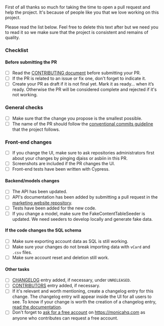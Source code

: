 First of all thanks so much for taking the time to open a pull request and help the project. It's because of people like you that we love working on this project.

Please read the list below. Feel free to delete this text after but we need you to read it so we make sure that the project is consistent and remains of quality.

### Checklist

#### Before submitting the PR
- [ ] Read the [CONTRIBUTING document](https://github.com/monicahq/monica/blob/master/CONTRIBUTING.md) before submitting your PR.
- [ ] If the PR is related to an issue or fix one, don't forget to indicate it.
- [ ] Create your PR as draft if it is not final yet. Mark it as ready... when it’s ready. Otherwise the PR will be considered complete and rejected if it's not working.

### General checks
- [ ] Make sure that the change you propose is the smallest possible.
- [ ] The name of the PR should follow the [conventional commits guideline](https://github.com/monicahq/monica/blob/master/docs/contribute/index.md#conventional-commits) that the project follows.

### Front-end changes
- [ ] If you change the UI, make sure to ask repositories administrators first about your changes by pinging djaiss or asbiin in this PR.
- [ ] Screenshots are included if the PR changes the UI.
- [ ] Front-end tests have been written with Cypress.

#### Backend/models changes
- [ ] The API has been updated.
- [ ] API's documentation has been added by submitting a pull request in the [marketing website repository](https://github.com/monicahq/marketing_site/pulls).
- [ ] Tests have been added for the new code.
- [ ] If you change a model, make sure the FakeContentTableSeeder is updated. We need seeders to develop locally and generate fake data.

#### If the code changes the SQL schema
- [ ] Make sure exporting account data as SQL is still working.
- [ ] Make sure your changes do not break importing data with `vCard` and `.csv` files.
- [ ] Make sure account reset and deletion still work.

#### Other tasks
- [ ] [CHANGELOG](https://github.com/monicahq/monica/blob/master/CHANGELOG.md) entry added, if necessary, under `UNRELEASED`.
- [ ] [CONTRIBUTORS](https://github.com/monicahq/monica/blob/master/CONTRIBUTORS) entry added, if necessary.
- [ ] If it's relevant and worth mentioning, create a changelog entry for this change. The changelog entry will appear inside the UI for all users to see. To know if your change is worth the creation of a changelog entry, [read the documentation](https://github.com/monicahq/monica/blob/master/docs/administrators/tips.md#when-is-it-relevant-to-create-a-changelog-entry).
- [ ] Don't forget to [ask for a free account](mailto:regis@monicahq.com) on https://monicahq.com as anyone who contributes can request a free account.

